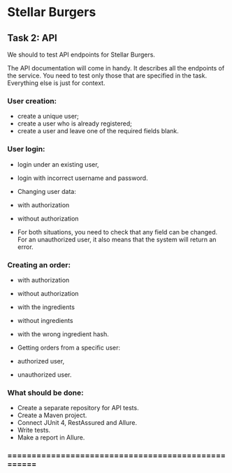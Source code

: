 # Stellar Burgers

## Task 2: API

We should to test API endpoints for Stellar Burgers.

The API documentation will come in handy. It describes all the endpoints of the service. You need to test only those that are specified in the task. Everything else is just for context.

### User creation:

* create a unique user;
* create a user who is already registered;
* create a user and leave one of the required fields blank.


### User login:

* login under an existing user,
* login with incorrect username and password.
* Changing user data:

* with authorization
* without authorization
* For both situations, you need to check that any field can be changed. For an unauthorized user, it also means that the system will return an error.

### Creating an order:

* with authorization
* without authorization
* with the ingredients
* without ingredients
* with the wrong ingredient hash.
* Getting orders from a specific user:

* authorized user,
* unauthorized user.


### What should be done:

* Create a separate repository for API tests.
* Create a Maven project.
* Connect JUnit 4, RestAssured and Allure.
* Write tests.
* Make a report in Allure.
### ===================================================
